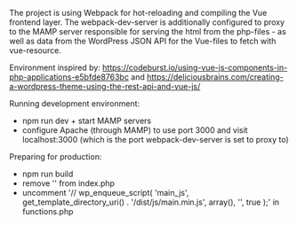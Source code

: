 The project is using Webpack for hot-reloading and compiling the Vue frontend layer.
The webpack-dev-server is additionally configured to proxy to the MAMP server responsible for serving the html from the php-files - as well as data from the WordPress JSON API for the Vue-files to fetch with vue-resource.

Environment inspired by:
https://codeburst.io/using-vue-js-components-in-php-applications-e5bfde8763bc and
https://deliciousbrains.com/creating-a-wordpress-theme-using-the-rest-api-and-vue-js/

Running development environment:
- npm run dev + start MAMP servers
- configure Apache (through MAMP) to use port 3000 and visit localhost:3000 (which is the port webpack-dev-server is set to proxy to)

Preparing for production:
- npm run build
- remove '<script src="http://localhost:8080/js/main.js"></script>' from index.php
- uncomment '// wp_enqueue_script( 'main_js', get_template_directory_uri() . '/dist/js/main.min.js', array(), '', true );' in functions.php
